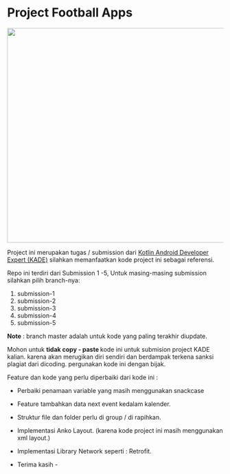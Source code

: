 # Project Football Apps

 <!--- ![Dicoding KADE Image](https://www.dicoding.com/images/original/academy/kotlin_android_developer_expert_image_120318124058.png | width=200)
-->

<img src="https://www.dicoding.com/images/original/academy/kotlin_android_developer_expert_image_120318124058.png" width="1200" height="500">

Project ini merupakan tugas / submission dari [Kotlin Android Developer Expert (KADE)](https://www.dicoding.com/academies/55)
silahkan memanfaatkan kode project ini sebagai referensi.

Repo ini terdiri dari Submission 1 -5, Untuk masing-masing submission silahkan pilih branch-nya:
1. submission-1
2. submission-2
3. submission-3
4. submission-4
5. submission-5

<b>Note</b> : branch master adalah untuk kode yang paling terakhir diupdate.

Mohon untuk <b> tidak copy - paste </b> kode ini untuk submision project KADE kalian.
karena akan merugikan diri sendiri dan berdampak terkena sanksi plagiat dari dicoding.
pergunakan kode ini dengan bijak.

Feature dan kode yang perlu diperbaiki dari kode ini :
- Perbaiki penamaan variable yang masih menggunakan snackcase
- Feature tambahkan data next event kedalam kalender.
- Struktur file dan folder perlu di group / di rapihkan.
- Implementasi Anko Layout. (karena kode project ini masih menggunakan xml layout.)
- Implementasi Library Network seperti : Retrofit.

- Terima kasih -
